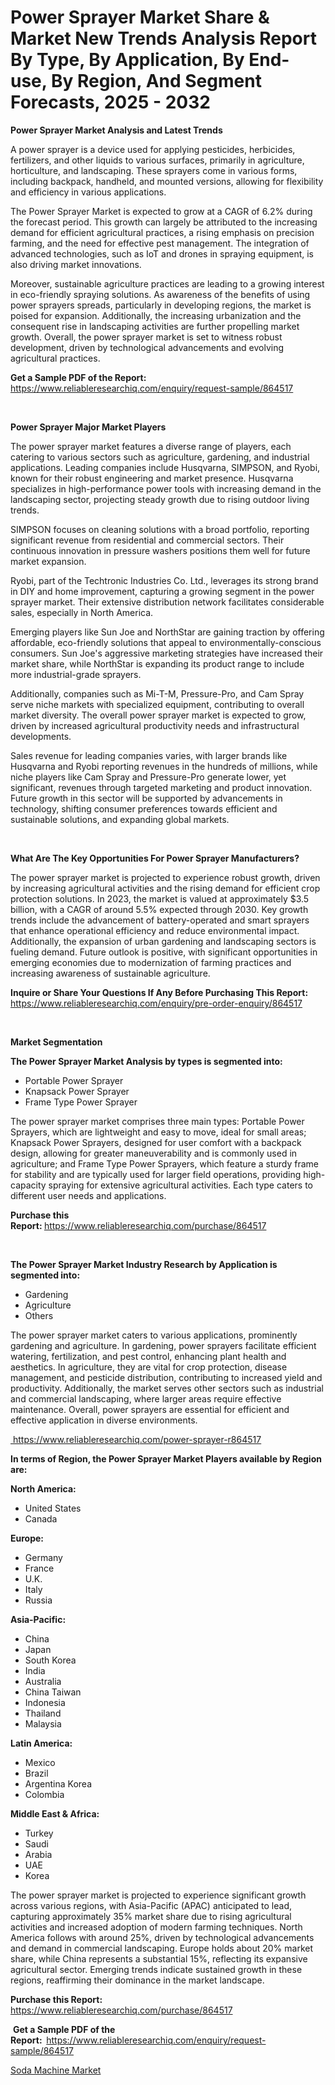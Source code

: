 <p><h1>Power Sprayer Market Share & Market New Trends Analysis Report By Type, By Application, By End-use, By Region, And Segment Forecasts, 2025 - 2032</h1></p><p><strong>Power Sprayer Market Analysis and Latest Trends</strong></p>
<p><p>A power sprayer is a device used for applying pesticides, herbicides, fertilizers, and other liquids to various surfaces, primarily in agriculture, horticulture, and landscaping. These sprayers come in various forms, including backpack, handheld, and mounted versions, allowing for flexibility and efficiency in various applications.</p><p>The Power Sprayer Market is expected to grow at a CAGR of 6.2% during the forecast period. This growth can largely be attributed to the increasing demand for efficient agricultural practices, a rising emphasis on precision farming, and the need for effective pest management. The integration of advanced technologies, such as IoT and drones in spraying equipment, is also driving market innovations. </p><p>Moreover, sustainable agriculture practices are leading to a growing interest in eco-friendly spraying solutions. As awareness of the benefits of using power sprayers spreads, particularly in developing regions, the market is poised for expansion. Additionally, the increasing urbanization and the consequent rise in landscaping activities are further propelling market growth. Overall, the power sprayer market is set to witness robust development, driven by technological advancements and evolving agricultural practices.</p></p>
<p><strong>Get a Sample PDF of the Report:&nbsp;</strong> <a href="https://www.reliableresearchiq.com/enquiry/request-sample/864517?utm_campaign=2346&utm_medium=2&utm_source=Github&utm_content=ia&utm_term=20022025&utm_id=power-sprayer">https://www.reliableresearchiq.com/enquiry/request-sample/864517</a></p>
<p>&nbsp;</p>
<p><strong>Power Sprayer Major Market Players</strong></p>
<p><p>The power sprayer market features a diverse range of players, each catering to various sectors such as agriculture, gardening, and industrial applications. Leading companies include Husqvarna, SIMPSON, and Ryobi, known for their robust engineering and market presence. Husqvarna specializes in high-performance power tools with increasing demand in the landscaping sector, projecting steady growth due to rising outdoor living trends.</p><p>SIMPSON focuses on cleaning solutions with a broad portfolio, reporting significant revenue from residential and commercial sectors. Their continuous innovation in pressure washers positions them well for future market expansion.</p><p>Ryobi, part of the Techtronic Industries Co. Ltd., leverages its strong brand in DIY and home improvement, capturing a growing segment in the power sprayer market. Their extensive distribution network facilitates considerable sales, especially in North America.</p><p>Emerging players like Sun Joe and NorthStar are gaining traction by offering affordable, eco-friendly solutions that appeal to environmentally-conscious consumers. Sun Joe's aggressive marketing strategies have increased their market share, while NorthStar is expanding its product range to include more industrial-grade sprayers.</p><p>Additionally, companies such as Mi-T-M, Pressure-Pro, and Cam Spray serve niche markets with specialized equipment, contributing to overall market diversity. The overall power sprayer market is expected to grow, driven by increased agricultural productivity needs and infrastructural developments.</p><p>Sales revenue for leading companies varies, with larger brands like Husqvarna and Ryobi reporting revenues in the hundreds of millions, while niche players like Cam Spray and Pressure-Pro generate lower, yet significant, revenues through targeted marketing and product innovation. Future growth in this sector will be supported by advancements in technology, shifting consumer preferences towards efficient and sustainable solutions, and expanding global markets.</p></p>
<p>&nbsp;</p>
<p><strong>What Are The Key Opportunities For Power Sprayer Manufacturers?</strong></p>
<p><p>The power sprayer market is projected to experience robust growth, driven by increasing agricultural activities and the rising demand for efficient crop protection solutions. In 2023, the market is valued at approximately $3.5 billion, with a CAGR of around 5.5% expected through 2030. Key growth trends include the advancement of battery-operated and smart sprayers that enhance operational efficiency and reduce environmental impact. Additionally, the expansion of urban gardening and landscaping sectors is fueling demand. Future outlook is positive, with significant opportunities in emerging economies due to modernization of farming practices and increasing awareness of sustainable agriculture.</p></p>
<p><strong>Inquire or Share Your Questions If Any Before Purchasing This Report:</strong> <a href="https://www.reliableresearchiq.com/enquiry/pre-order-enquiry/864517?utm_campaign=2346&utm_medium=2&utm_source=Github&utm_content=ia&utm_term=20022025&utm_id=power-sprayer">https://www.reliableresearchiq.com/enquiry/pre-order-enquiry/864517</a></p>
<p>&nbsp;</p>
<p><strong>Market Segmentation</strong></p>
<p><strong>The Power Sprayer Market Analysis by types is segmented into:</strong></p>
<p><ul><li>Portable Power Sprayer</li><li>Knapsack Power Sprayer</li><li>Frame Type Power Sprayer</li></ul></p>
<p><p>The power sprayer market comprises three main types: Portable Power Sprayers, which are lightweight and easy to move, ideal for small areas; Knapsack Power Sprayers, designed for user comfort with a backpack design, allowing for greater maneuverability and is commonly used in agriculture; and Frame Type Power Sprayers, which feature a sturdy frame for stability and are typically used for larger field operations, providing high-capacity spraying for extensive agricultural activities. Each type caters to different user needs and applications.</p></p>
<p><strong>Purchase this Report:&nbsp;</strong><a href="https://www.reliableresearchiq.com/purchase/864517?utm_campaign=2346&utm_medium=2&utm_source=Github&utm_content=ia&utm_term=20022025&utm_id=power-sprayer">https://www.reliableresearchiq.com/purchase/864517</a></p>
<p>&nbsp;</p>
<p><strong>The Power Sprayer Market Industry Research by Application is segmented into:</strong></p>
<p><ul><li>Gardening</li><li>Agriculture</li><li>Others</li></ul></p>
<p><p>The power sprayer market caters to various applications, prominently gardening and agriculture. In gardening, power sprayers facilitate efficient watering, fertilization, and pest control, enhancing plant health and aesthetics. In agriculture, they are vital for crop protection, disease management, and pesticide distribution, contributing to increased yield and productivity. Additionally, the market serves other sectors such as industrial and commercial landscaping, where larger areas require effective maintenance. Overall, power sprayers are essential for efficient and effective application in diverse environments.</p></p>
<p><a href="https://www.reliableresearchiq.com/power-sprayer-r864517?utm_campaign=2346&utm_medium=2&utm_source=Github&utm_content=ia&utm_term=20022025&utm_id=power-sprayer">&nbsp;https://www.reliableresearchiq.com/power-sprayer-r864517</a></p>
<p><strong>In terms of Region, the Power Sprayer Market Players available by Region are:</strong></p>
<p>
    <p> <strong> North America: </strong>
        <ul>
            <li>United States</li>
            <li>Canada</li>
        </ul>
        </p> 
    <p> <strong> Europe: </strong>
        <ul>
            <li>Germany</li>
            <li>France</li>
            <li>U.K.</li>
            <li>Italy</li>
            <li>Russia</li>
        </ul>
        </p> 
    <p> <strong> Asia-Pacific: </strong>
        <ul>
            <li>China</li>
            <li>Japan</li>
            <li>South Korea</li>
            <li>India</li>
            <li>Australia</li>
            <li>China Taiwan</li>
            <li>Indonesia</li>
            <li>Thailand</li>
            <li>Malaysia</li>
        </ul>
        </p> 
    <p> <strong> Latin America: </strong>
        <ul>
            <li>Mexico</li>
            <li>Brazil</li>
            <li>Argentina Korea</li>
            <li>Colombia</li>
        </ul>
        </p> 
    <p> <strong> Middle East & Africa: </strong>
        <ul>
            <li>Turkey</li>
            <li>Saudi</li>
            <li>Arabia</li>
            <li>UAE</li>
            <li>Korea</li>
        </ul>
    </p>
    </p>
<p><p>The power sprayer market is projected to experience significant growth across various regions, with Asia-Pacific (APAC) anticipated to lead, capturing approximately 35% market share due to rising agricultural activities and increased adoption of modern farming techniques. North America follows with around 25%, driven by technological advancements and demand in commercial landscaping. Europe holds about 20% market share, while China represents a substantial 15%, reflecting its expansive agricultural sector. Emerging trends indicate sustained growth in these regions, reaffirming their dominance in the market landscape.</p></p>
<p><strong>Purchase this Report: </strong><a href="https://www.reliableresearchiq.com/purchase/864517?utm_campaign=2346&utm_medium=2&utm_source=Github&utm_content=ia&utm_term=20022025&utm_id=power-sprayer">https://www.reliableresearchiq.com/purchase/864517</a></p>
<p>&nbsp;<strong>Get a Sample PDF of the Report:&nbsp;&nbsp;</strong><a href="https://www.reliableresearchiq.com/enquiry/request-sample/864517?utm_campaign=2346&utm_medium=2&utm_source=Github&utm_content=ia&utm_term=20022025&utm_id=power-sprayer">https://www.reliableresearchiq.com/enquiry/request-sample/864517</a></p>
<p><strong></strong></p>
<p><p><a href="https://github.com/stephaniwo144/Market-Research-Report-List-1/blob/main/soda-machine-market.md?utm_campaign=2346&utm_medium=2&utm_source=Github&utm_content=ia&utm_term=20022025&utm_id=power-sprayer">Soda Machine Market</a></p></p>